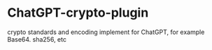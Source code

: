 # ChatGPT-crypto-plugin
crypto standards and encoding implement for ChatGPT, for example Base64. sha256, etc
